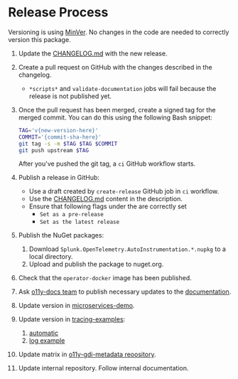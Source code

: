 # Release Process

Versioning is using [MinVer](https://github.com/adamralph/minver).
No changes in the code are needed to correctly version this package.

1. Update the [CHANGELOG.md](CHANGELOG.md) with the new release.

1. Create a pull request on GitHub with the changes described in the changelog.
   - `*scripts*` and `validate-documentation` jobs will fail
     because the release is not published yet.

1. Once the pull request has been merged, create a signed tag for the merged commit.
   You can do this using the following Bash snippet:

   ```bash
   TAG='v{new-version-here}'
   COMMIT='{commit-sha-here}'
   git tag -s -m $TAG $TAG $COMMIT
   git push upstream $TAG
   ```

   After you've pushed the git tag, a `ci` GitHub workflow starts.

1. Publish a release in GitHub:

   - Use a draft created by `create-release` GitHub job in `ci` workflow.
   - Use the [CHANGELOG.md](CHANGELOG.md) content in the description.
   - Ensure that following flags under the are correctly set
      - `Set as a pre-release`
      - `Set as the latest release`

1. Publish the NuGet packages:
    1. Download `Splunk.OpenTelemetry.AutoInstrumentation.*.nupkg` to a local
    directory.
    1. Upload and publish the package to nuget.org.

1. Check that the `operator-docker` image has been published.

1. Ask [o11y-docs team](https://github.com/orgs/splunk/teams/o11y-docs)
to publish necessary updates to the [documentation](https://github.com/splunk/public-o11y-docs).

1. Update version in [microservices-demo](https://github.com/signalfx/microservices-demo/blob/main/src/cartservice/Dockerfile).

1. Update version in [tracing-examples](https://github.com/signalfx/tracing-examples):
    1. [automatic](https://github.com/signalfx/tracing-examples/blob/main/opentelemetry-tracing/opentelemetry-dotnet/automatic/aspnetcore-and-mongodb/InstrumentContainer/Dockerfile)
    1. [log example](https://github.com/signalfx/tracing-examples/edit/main/opentelemetry-tracing/opentelemetry-dotnet/log-trace-correlation/Dockerfile)

1. Update matrix in [o11y-gdi-metadata reoository](https://github.com/splunk/o11y-gdi-metadata/tree/main/apm).

1. Update internal repository. Follow internal documentation.
